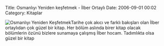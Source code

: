 Title: Osmanlıyı Yeniden keşfetmek - İlber Ortaylı
Date: 2006-09-01 00:02
Category: Kitaplar

![Osmanlıyı Yeniden Keşfetmek][]Tarihe çok akıcı ve farklı bakışları
olan İlber ortaylıdan çok güzel bir kitap. Her bölüm aslında birer kitap
olacak bölümlerin özünü bizlere sunamaya çalışmış İlber hocam.
Tadımlıkta olsa güzel bir kitap

  [Osmanlıyı Yeniden Keşfetmek]: http://www.fatihhayrioglu.com/images/osmanliyi_yeniden_kesfetmek.thumbnail.jpg
